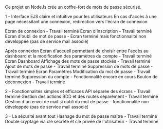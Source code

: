 Ce projet en NodeJs crée un coffre-fort de mots de passe sécurisé.

1 - Interface EJS claire et intuitive pour les utilisateurs
  En cas d'accès à une page nécessitant une connexion, redirection vers l'écran de connexion

  Ecran de connexion - Travail terminé
  Ecran d'inscription - Travail terminé
  Ecran d'oubli de mot de passe - Ecran terminé mais fonctionnalité non développée (pas de service mail associé)

  Après connexion
  Ecran d'accueil permettant de choisir entre l'accès au dashboard et la modification des paramètres du compte - Travail terminé
  Ecran Dashboard 
    Affichage des mots de passe stockés - Travail terminé
    Ajout de mots de passe - Travail terminé
    Suppression de mots de passe - Travail terminé
  Ecran Paramètres
    Modification du mot de passe - Travail terminé
    Suppression du compte - Fonctionnalité encore en cours
  Bouton de déconnexion - Travail terminé

2 - Fonctionnalités simples et efficaces
  API séparée des écrans - Travail terminé
  Gestion des actions BDD et des routes séparément - Travail terminé
  Gestion d'un envoi de mail si oubli du mot de passe - fonctionnalité non développée (pas de service mail associé)

3 - La sécurité avant tout
  Hashage du mot de passe maître - Travail terminé
  Double cryptage via clé secrète et clé privée de l'utilisateur - Travail terminé
